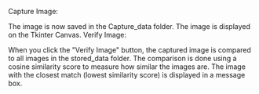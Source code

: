 Capture Image:

The image is now saved in the Capture_data folder.
The image is displayed on the Tkinter Canvas.
Verify Image:

When you click the "Verify Image" button, the captured image is compared to all images in the stored_data folder.
The comparison is done using a cosine similarity score to measure how similar the images are.
The image with the closest match (lowest similarity score) is displayed in a message box.

